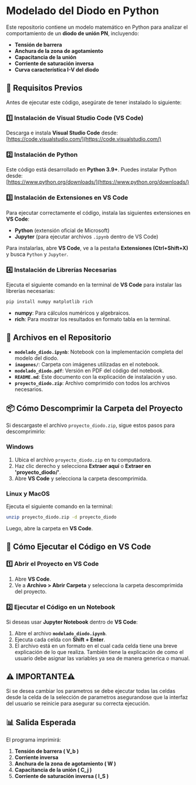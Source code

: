 # **Modelado del Diodo en Python**

Este repositorio contiene un modelo matemático en Python para analizar el comportamiento de un **diodo de unión PN**, incluyendo:
- **Tensión de barrera**
- **Anchura de la zona de agotamiento**
- **Capacitancia de la unión**
- **Corriente de saturación inversa**
- **Curva característica I-V del diodo**

## **📌 Requisitos Previos**
Antes de ejecutar este código, asegúrate de tener instalado lo siguiente:

### **1️⃣ Instalación de Visual Studio Code (VS Code)**
Descarga e instala **Visual Studio Code** desde:  
[https://code.visualstudio.com/](https://code.visualstudio.com/)

### **2️⃣ Instalación de Python**
Este código está desarrollado en **Python 3.9+**. Puedes instalar Python desde:  
[https://www.python.org/downloads/](https://www.python.org/downloads/)

### **3️⃣ Instalación de Extensiones en VS Code**
Para ejecutar correctamente el código, instala las siguientes extensiones en **VS Code**:
- **Python** (extensión oficial de Microsoft)
- **Jupyter** (para ejecutar archivos `.ipynb` dentro de VS Code)

Para instalarlas, abre **VS Code**, ve a la pestaña **Extensiones (Ctrl+Shift+X)** y busca `Python` y `Jupyter`.

### **4️⃣ Instalación de Librerías Necesarias**
Ejecuta el siguiente comando en la terminal de **VS Code** para instalar las librerías necesarias:

```bash
pip install numpy matplotlib rich
```

- **numpy**: Para cálculos numéricos y algebraicos.
- **rich**: Para mostrar los resultados en formato tabla en la terminal.

## **📂 Archivos en el Repositorio**
- **`modelado_diodo.ipynb`**: Notebook con la implementación completa del modelo del diodo.
- **`imagenes/`**: Carpeta con imágenes utilizadas en el notebook.
- **`modelado_diodo.pdf`**: Versión en PDF del código del notebook.
- **`README.md`**: Este documento con la explicación de instalación y uso.
- **`proyecto_diodo.zip`**: Archivo comprimido con todos los archivos necesarios.

## **📦 Cómo Descomprimir la Carpeta del Proyecto**
Si descargaste el archivo `proyecto_diodo.zip`, sigue estos pasos para descomprimirlo:

### **Windows**
1. Ubica el archivo `proyecto_diodo.zip` en tu computadora.
2. Haz clic derecho y selecciona **Extraer aquí** o **Extraer en 'proyecto_diodo/'**.
3. Abre **VS Code** y selecciona la carpeta descomprimida.

### **Linux y MacOS**
Ejecuta el siguiente comando en la terminal:
```bash
unzip proyecto_diodo.zip -d proyecto_diodo
```
Luego, abre la carpeta en **VS Code**.

## **🚀 Cómo Ejecutar el Código en VS Code**
### **1️⃣ Abrir el Proyecto en VS Code**
1. Abre **VS Code**.
2. Ve a **Archivo > Abrir Carpeta** y selecciona la carpeta descomprimida del proyecto.

### **2️⃣ Ejecutar el Código en un Notebook**
Si deseas usar **Jupyter Notebook** dentro de **VS Code**:
1. Abre el archivo **`modelado_diodo.ipynb`**.
2. Ejecuta cada celda con **Shift + Enter**.
3. El archivo está en un formato en el cual cada celda tiene una breve explicación de lo que realiza. También tiene la explicación de como el usuario debe asignar las variables ya sea de manera generica o manual.
## ⚠️ IMPORTANTE⚠️
Si se desea cambiar los parametros se debe ejecutar todas las celdas desde la celda de la selección de parametros asegurandose que la interfaz del usuario se reinicie para asegurar su correcta ejecución.   

## **📊 Salida Esperada**
El programa imprimirá:
1. **Tensión de barrera \( V_b \)**
2. **Corriente inversa**
3. **Anchura de la zona de agotamiento \( W \)**
4. **Capacitancia de la unión \( C_j \)**
5. **Corriente de saturación inversa \( I_S \)**
